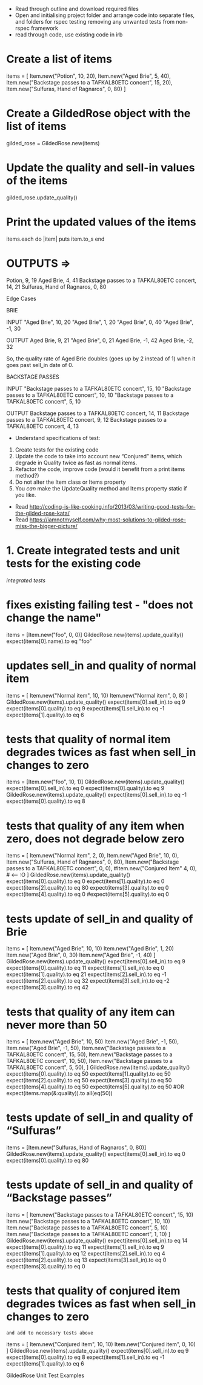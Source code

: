 

* Read through outline and download required files
* Open and initialising project folder and arrange code into separate files, and folders for rspec testing removing any unwanted tests from non-rspec framework
* read through code, use existing code in irb

# Create a list of items
items = [
  Item.new("Potion", 10, 20),
  Item.new("Aged Brie", 5, 40),
  Item.new("Backstage passes to a TAFKAL80ETC concert", 15, 20),
  Item.new("Sulfuras, Hand of Ragnaros", 0, 80)
]

# Create a GildedRose object with the list of items
gilded_rose = GildedRose.new(items)

# Update the quality and sell-in values of the items
gilded_rose.update_quality()

# Print the updated values of the items
items.each do |item|
  puts item.to_s
end

# OUTPUTS =>
Potion, 9, 19
Aged Brie, 4, 41
Backstage passes to a TAFKAL80ETC concert, 14, 21
Sulfuras, Hand of Ragnaros, 0, 80


Edge Cases

BRIE

INPUT
"Aged Brie", 10, 20
"Aged Brie", 1, 20
"Aged Brie", 0, 40
"Aged Brie", -1, 30

OUTPUT
Aged Brie, 9, 21
"Aged Brie", 0, 21
Aged Brie, -1, 42
Aged Brie, -2, 32

So, the quality rate of Aged Brie doubles (goes up by 2 instead of 1) when it goes past sell_in date of 0.

BACKSTAGE PASSES

INPUT
"Backstage passes to a TAFKAL80ETC concert", 15, 10
"Backstage passes to a TAFKAL80ETC concert", 10, 10
"Backstage passes to a TAFKAL80ETC concert", 5, 10

OUTPUT
Backstage passes to a TAFKAL80ETC concert, 14, 11
Backstage passes to a TAFKAL80ETC concert, 9, 12
Backstage passes to a TAFKAL80ETC concert, 4, 13


* Understand specifications of test:
  
1. Create tests for the existing code
2. Update the code to take into account new “Conjured” items, which degrade in Quality twice as fast as normal items.
3. Refactor the code, improve code (would it benefit from a print items method?)
4. Do not alter the Item class or Items property 
5. You *can* make the UpdateQuality method and Items property static if you like.

* Read http://coding-is-like-cooking.info/2013/03/writing-good-tests-for-the-gilded-rose-kata/
* Read https://iamnotmyself.com/why-most-solutions-to-gilded-rose-miss-the-bigger-picture/

# 1. Create integrated tests and unit tests for the existing code # 

*integrated tests*

# fixes existing failing test - "does not change the name"

items = [Item.new("foo", 0, 0)]
GildedRose.new(items).update_quality()
expect(items[0].name).to eq "foo"

# updates sell_in and quality of normal item #

items = [
  Item.new("Normal item", 10, 10)
  Item.new("Normal item", 0, 8)
  ]
GildedRose.new(items).update_quality()
expect(items[0].sell_in).to eq 9
expect(items[0].quality).to eq 9
expect(items[1].sell_in).to eq -1
expect(items[1].quality).to eq 6

# tests that quality of normal item degrades twices as fast when sell_in changes to zero

items = [Item.new("foo", 10, 1)]
GildedRose.new(items).update_quality()
expect(items[0].sell_in).to eq 0
expect(items[0].quality).to eq 9
GildedRose.new(items).update_quality()
expect(items[0].sell_in).to eq -1
expect(items[0].quality).to eq 8

# tests that quality of any item when zero, does not degrade below zero
items = [
  Item.new("Normal item", 2, 0),
  Item.new("Aged Brie", 10, 0),
  Item.new("Sulfuras, Hand of Ragnaros", 0, 80),
  Item.new("Backstage passes to a TAFKAL80ETC concert", 0, 0),
  #Item.new("Conjured Item" 4, 0), # <-- :O
]
  GildedRose.new(items).update_quality()
  expect(items[0].quality).to eq 0
  expect(items[1].quality).to eq 0
  expect(items[2].quality).to eq 80
  expect(items[3].quality).to eq 0
  expect(items[4].quality).to eq 0
  #expect(items[5].quality).to eq 0

# tests update of sell_in and quality of Brie

items = [
  Item.new("Aged Brie", 10, 10)
  Item.new("Aged Brie", 1, 20)
  Item.new("Aged Brie", 0, 30)
  Item.new("Aged Brie", -1, 40)
  ]
GildedRose.new(items).update_quality()
expect(items[0].sell_in).to eq 9
expect(items[0].quality).to eq 11
expect(items[1].sell_in).to eq 0
expect(items[1].quality).to eq 21
expect(items[2].sell_in).to eq -1
expect(items[2].quality).to eq 32
expect(items[3].sell_in).to eq -2
expect(items[3].quality).to eq 42

# tests that quality of any item can never more than 50

items = [
  Item.new("Aged Brie", 10, 50)
  Item.new("Aged Brie", -1, 50),
  Item.new("Aged Brie", -1, 50),
  Item.new("Backstage passes to a TAFKAL80ETC concert", 15, 50),
  Item.new("Backstage passes to a TAFKAL80ETC concert", 10, 50),
  Item.new("Backstage passes to a TAFKAL80ETC concert", 5, 50),
  ]
  GildedRose.new(items).update_quality()
  expect(items[0].quality).to eq 50
  expect(items[1].quality).to eq 50
  expect(items[2].quality).to eq 50
  expect(items[3].quality).to eq 50
  expect(items[4].quality).to eq 50
  expect(items[5].quality).to eq 50
  #OR expect(items.map(&:quality)).to all(eq(50))


# tests update of sell_in and quality of “Sulfuras”

  items = [Item.new("Sulfuras, Hand of Ragnaros", 0, 80)]
    GildedRose.new(items).update_quality()
    expect(items[0].sell_in).to eq 0
    expect(items[0].quality).to eq 80

# tests update of sell_in and quality of “Backstage passes” 

items = [
Item.new("Backstage passes to a TAFKAL80ETC concert", 15, 10)
Item.new("Backstage passes to a TAFKAL80ETC concert", 10, 10)
Item.new("Backstage passes to a TAFKAL80ETC concert", 5, 10)
Item.new("Backstage passes to a TAFKAL80ETC concert", 1, 10)
]
GildedRose.new(items).update_quality()
  expect(items[0].sell_in).to eq 14
  expect(items[0].quality).to eq 11
  expect(items[1].sell_in).to eq 9
  expect(items[1].quality).to eq 12
  expect(items[2].sell_in).to eq 4
  expect(items[2].quality).to eq 13
  expect(items[3].sell_in).to eq 0
  expect(items[3].quality).to eq 0

# tests that quality of conjured item degrades twices as fast when sell_in changes to zero
    and add to necessary tests above

items = [
  Item.new("Conjured item", 10, 10)
  Item.new("Conjured item", 0, 10)
  ]
  GildedRose.new(items).update_quality()
  expect(items[0].sell_in).to eq 9
  expect(items[0].quality).to eq 8
  expect(items[1].sell_in).to eq -1
  expect(items[1].quality).to eq 6



GildedRose Unit Test Examples

















```